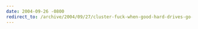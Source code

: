 ```yaml
---
date: 2004-09-26 -0800
redirect_to: /archive/2004/09/27/cluster-fuck-when-good-hard-drives-go-bad.aspx/
---
```

